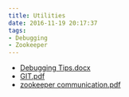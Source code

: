 ```yaml
---
title: Utilities
date: 2016-11-19 20:17:37
tags:
- Debugging
- Zookeeper
---
```

* [Debugging Tips.docx](https://github.com/zhuzhigao/PersonalTechArticles/raw/master/Utilities/Debugging%20Tips.docx)
* [GIT.pdf](https://github.com/zhuzhigao/PersonalTechArticles/raw/master/Utilities/GIT.pdf)
* [zookeeper communication.pdf](https://github.com/zhuzhigao/PersonalTechArticles/raw/master/Utilities/zookeeper%20communication.pdf)
<!-- more -->